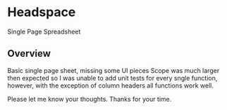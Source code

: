 # Headspace
Single Page Spreadsheet

## Overview
Basic single page sheet, missing some UI pieces
Scope was much larger then expected so I was unable to add unit tests for every sngle function, however, with the exception of column headers all functions work well.

Please let me know your thoughts. Thanks for your time.
